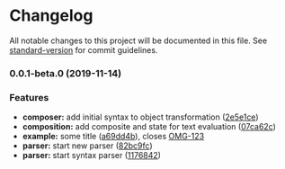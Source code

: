 # Changelog

All notable changes to this project will be documented in this file. See [standard-version](https://github.com/conventional-changelog/standard-version) for commit guidelines.

### 0.0.1-beta.0 (2019-11-14)


### Features

* **composer:** add initial syntax to object transformation ([2e5e1ce](https://github.com/wermanoid/dynamic-react-app/commit/2e5e1ce76b1fa3eaf2b6a90d2ca2b548b0761ae8))
* **composition:** add composite and state for text evaluation ([07ca62c](https://github.com/wermanoid/dynamic-react-app/commit/07ca62c4fd0937d4d8a136b7a03596d519a3b0d1))
* **example:** some title ([a69dd4b](https://github.com/wermanoid/dynamic-react-app/commit/a69dd4bdd6b1252b0a7041e38f67b529776c2069)), closes [OMG-123](https://this.is.my/custom/tracker/issue/123)
* **parser:** start new parser ([82bc9fc](https://github.com/wermanoid/dynamic-react-app/commit/82bc9fcaca10b8a47bc6991604e87d7185acc026))
* **parser:** start syntax parser ([1176842](https://github.com/wermanoid/dynamic-react-app/commit/11768422afb500ef45680de80135f7c373b8071d))
